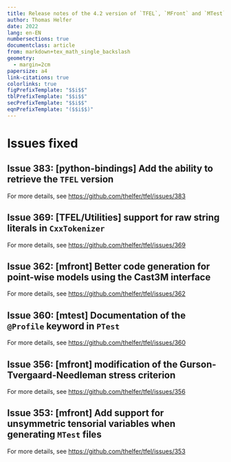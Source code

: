 ```yaml
---
title: Release notes of the 4.2 version of `TFEL`, `MFront` and `MTest`
author: Thomas Helfer
date: 2022
lang: en-EN
numbersections: true
documentclass: article
from: markdown+tex_math_single_backslash
geometry:
  - margin=2cm
papersize: a4
link-citations: true
colorlinks: true
figPrefixTemplate: "$$i$$"
tblPrefixTemplate: "$$i$$"
secPrefixTemplate: "$$i$$"
eqnPrefixTemplate: "($$i$$)"
---
```


# Issues fixed

## Issue 383: [python-bindings] Add the ability to retrieve the `TFEL` version

For more details, see <https://github.com/thelfer/tfel/issues/383>

## Issue 369: [TFEL/Utilities] support for raw string literals in `CxxTokenizer`

For more details, see <https://github.com/thelfer/tfel/issues/369>

## Issue 362: [mfront] Better code generation for point-wise models using the Cast3M interface 

For more details, see <https://github.com/thelfer/tfel/issues/362>

## Issue 360: [mtest] Documentation of the  `@Profile` keyword in `PTest`

For more details, see <https://github.com/thelfer/tfel/issues/360>

## Issue 356:  [mfront] modification of the Gurson-Tvergaard-Needleman stress criterion

For more details, see <https://github.com/thelfer/tfel/issues/356>

## Issue 353: [mfront] Add support for unsymmetric tensorial variables when generating `MTest` files

For more details, see <https://github.com/thelfer/tfel/issues/353>

